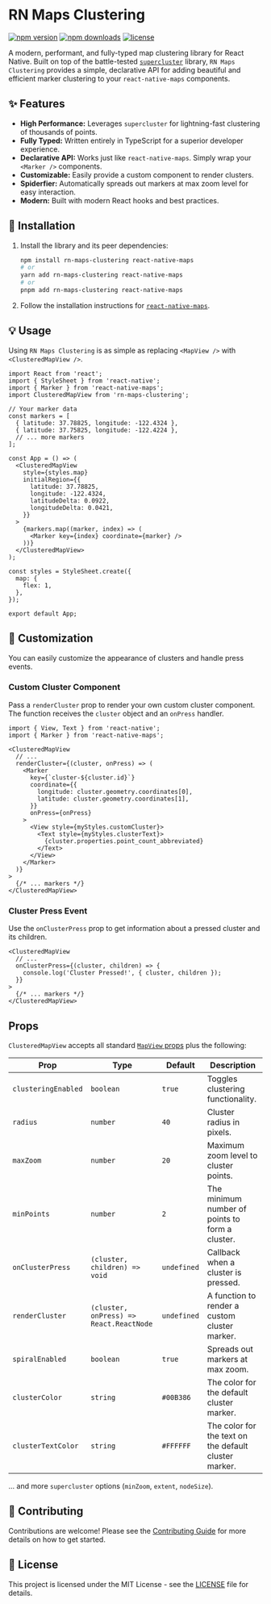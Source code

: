 # RN Maps Clustering

[![npm version](https://img.shields.io/npm/v/rn-maps-clustering.svg)](https://www.npmjs.com/package/rn-maps-clustering)
[![npm downloads](https://img.shields.io/npm/dm/rn-maps-clustering.svg)](https://www.npmjs.com/package/rn-maps-clustering)
[![license](https://img.shields.io/npm/l/rn-maps-clustering.svg)](https://github.com/suwi-lanji/rn-maps-clustering/blob/main/LICENSE)

A modern, performant, and fully-typed map clustering library for React Native. Built on top of the battle-tested [`supercluster`](https://github.com/mapbox/supercluster) library, `RN Maps Clustering` provides a simple, declarative API for adding beautiful and efficient marker clustering to your `react-native-maps` components.


## ✨ Features

- **High Performance:** Leverages `supercluster` for lightning-fast clustering of thousands of points.
- **Fully Typed:** Written entirely in TypeScript for a superior developer experience.
- **Declarative API:** Works just like `react-native-maps`. Simply wrap your `<Marker />` components.
- **Customizable:** Easily provide a custom component to render clusters.
- **Spiderfier:** Automatically spreads out markers at max zoom level for easy interaction.
- **Modern:** Built with modern React hooks and best practices.

## 🚀 Installation

1.  Install the library and its peer dependencies:

    ```bash
    npm install rn-maps-clustering react-native-maps
    # or
    yarn add rn-maps-clustering react-native-maps
    # or
    pnpm add rn-maps-clustering react-native-maps
    ```

2.  Follow the installation instructions for [`react-native-maps`](https://github.com/react-native-maps/react-native-maps/blob/master/docs/installation.md).

## 💡 Usage

Using `RN Maps Clustering` is as simple as replacing `<MapView />` with `<ClusteredMapView />`.

```tsx
import React from 'react';
import { StyleSheet } from 'react-native';
import { Marker } from 'react-native-maps';
import ClusteredMapView from 'rn-maps-clustering';

// Your marker data
const markers = [
  { latitude: 37.78825, longitude: -122.4324 },
  { latitude: 37.75825, longitude: -122.4224 },
  // ... more markers
];

const App = () => (
  <ClusteredMapView
    style={styles.map}
    initialRegion={{
      latitude: 37.78825,
      longitude: -122.4324,
      latitudeDelta: 0.0922,
      longitudeDelta: 0.0421,
    }}
  >
    {markers.map((marker, index) => (
      <Marker key={index} coordinate={marker} />
    ))}
  </ClusteredMapView>
);

const styles = StyleSheet.create({
  map: {
    flex: 1,
  },
});

export default App;
```
## 🎨 Customization

You can easily customize the appearance of clusters and handle press events.

### Custom Cluster Component

Pass a `renderCluster` prop to render your own custom cluster component. The function receives the `cluster` object and an `onPress` handler.

```tsx
import { View, Text } from 'react-native';
import { Marker } from 'react-native-maps';

<ClusteredMapView
  // ...
  renderCluster={(cluster, onPress) => (
    <Marker
      key={`cluster-${cluster.id}`}
      coordinate={{
        longitude: cluster.geometry.coordinates[0],
        latitude: cluster.geometry.coordinates[1],
      }}
      onPress={onPress}
    >
      <View style={myStyles.customCluster}>
        <Text style={myStyles.clusterText}>
          {cluster.properties.point_count_abbreviated}
        </Text>
      </View>
    </Marker>
  )}
>
  {/* ... markers */}
</ClusteredMapView>
```

### Cluster Press Event

Use the `onClusterPress` prop to get information about a pressed cluster and its children.

```tsx
<ClusteredMapView
  // ...
  onClusterPress={(cluster, children) => {
    console.log('Cluster Pressed!', { cluster, children });
  }}
>
  {/* ... markers */}
</ClusteredMapView>
```

## Props

`ClusteredMapView` accepts all standard [`MapView` props](https://github.com/react-native-maps/react-native-maps/blob/master/docs/mapview.md) plus the following:

| Prop                 | Type                                            | Default     | Description                                                               |
| -------------------- | ----------------------------------------------- | ----------- | ------------------------------------------------------------------------- |
| `clusteringEnabled`  | `boolean`                                       | `true`      | Toggles clustering functionality.                                         |
| `radius`             | `number`                                        | `40`        | Cluster radius in pixels.                                                 |
| `maxZoom`            | `number`                                        | `20`        | Maximum zoom level to cluster points.                                     |
| `minPoints`          | `number`                                        | `2`         | The minimum number of points to form a cluster.                           |
| `onClusterPress`     | `(cluster, children) => void`                   | `undefined` | Callback when a cluster is pressed.                                       |
| `renderCluster`      | `(cluster, onPress) => React.ReactNode`         | `undefined` | A function to render a custom cluster marker.                             |
| `spiralEnabled`      | `boolean`                                       | `true`      | Spreads out markers at max zoom.                                          |
| `clusterColor`       | `string`                                        | `#00B386`   | The color for the default cluster marker.                                 |
| `clusterTextColor`   | `string`                                        | `#FFFFFF`   | The color for the text on the default cluster marker.                     |

... and more `supercluster` options (`minZoom`, `extent`, `nodeSize`).

## 🤝 Contributing

Contributions are welcome! Please see the [Contributing Guide](CONTRIBUTING.md) for more details on how to get started.

## 📄 License

This project is licensed under the MIT License - see the [LICENSE](LICENSE) file for details.
